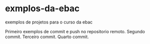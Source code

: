 # exmplos-da-ebac
exemplos de projetos para o curso da ebac 

Primeiro exemplos de commit e push no repositorio remoto.
Segundo commit.
Terceiro commit.
Quarto commit.

